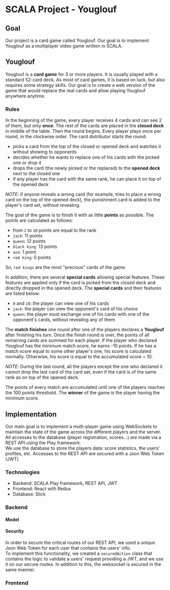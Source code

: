 # SCALA Project - Youglouf

## Goal
Our project is a card game called Youglouf. Our goal is to implement Youglouf as a multiplayer video game written in SCALA.

## Youglouf
Youglouf is a __card game__ for 3 or more players.
It is usually played with a standard 52-card deck.
As most of card games, it is based on luck, but also requires some strategy skills.
Our goal is to create a web version of the game that would replace the real cards and allow playing Youglouf anywhere anytime.

### Rules
In the beginning of the game, every player receives 4 cards and can see 2 of them, but only __once__.
The rest of the cards are placed in the __closed deck__ in middle of the table.
Then the round begins. Every player plays once per round, in the clockwise order.
The card distributor starts the round:
* picks a card from the top of the closed or opened deck and watches it without showing to opponents
* decides whether he wants to replace one of his cards with the picked one or drop it
* drops the card (the newly picked or the replaced) to the __opened deck__ next to the closed one
* if any player has the card with the same rank, he can place it on top of the opened deck

*NOTE*:  if anyone reveals a wrong card (for example, tries to place a wrong card on the top of the opened deck), the punishment card is added to the player's card set, without revealing.

The goal of the game is to finish it with as little __points__ as possible.
The points are calculated as follows:

* from `2` to `10` points are equal to the rank
* `jack`: 11 points
* `queen`: 12 points
* `black king`: 13 points
* `ace`: 1 point
* `red king`: 0 points

So, `red kings` are the most "precious" cards of the game.

In addition, there are several __special cards__ allowing special features.
These features are applied only if the card is picked from the closed deck and directly dropped in the opened deck.
The __special cards__ and their features are listed below:

* `9` and `10`: the player can view one of his cards
* `jack`: the player can view the opponent's card of his choice
* `queen`: the player must exchange one of his cards with one of the opponent's cards, without revealing any of them

The __match finishes__ one round after one of the players declares a __Youglouf__ after finishing his turn.
Once the finish round is over, the points of all remaining cards are summed for each player.
If the player who declared Youglouf has the minimum match score, he earns -10 points.
If he has a match score equal to some other player's one, his score is calculated normally.
Otherwise, his score is equal to the accumulated score + 10.

*NOTE*: During the last round, all the players except the one who declared it cannot drop the last card of the card set, even if the card is of the same rank as on top of the opened deck.

The points of every match are accumulated until one of the players reaches the 100 points threshold.
The __winner__ of the game is the player having the minimum score.  

## Implementation   
Our main goal is to implement a multi-player game using WebSockets to maintain the state of the game across the different players and the server.
All accesses to the database (player registration, scores...) are made via a REST API using the Play framework.  
We use the database to store the players data: score statistics, the users' profiles, etc.
Accesses to the REST API are secured with a Json Web Token (JWT).

### Technologies
* Backend: SCALA Play framework, REST API, JWT   
* Frontend: React with Redux
* Database: Slick

### Backend

#### Model

#### Security
In order to secure the critical routes of our REST API, we used a unique Json Web Token for each user that contains the users' info.   
To implement this functionality, we created a `securedAction` class that contains the logic to validate a users' request providing a JWT, and we use it on our secure routes.
In addition to this, the websocket is secured in the same manner.

### Frontend
